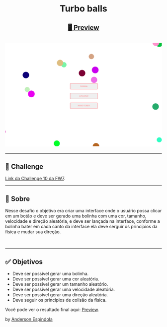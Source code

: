 <h1 align="center">Turbo balls</h1>

<h2 align="center">
  <a href="http://turbo-balls.surge.sh/">🖥 Preview</a>
</h2>

## ![Screen](./github/preview.png)

---

## 🚀 Challenge

[Link da Challenge 10 da FW7](https://github.com/fw7-solucoes/challenges/tree/master/challenge-10).

---

## 📃 Sobre

Nesse desafio o objetivo era criar uma interface onde o usuário possa clicar em um botão e deve ser gerado uma bolinha com uma cor, tamanho, velocidade e direção aleatória, e deve ser lançada na interface, conforme a bolinha bater em cada canto da interface ela deve serguir os princípios da física e mudar sua direção.

<br/>

---

## ✅ Objetivos

- Deve ser possível gerar uma bolinha.
- Deve ser possível gerar uma cor aleatória.
- Deve ser possível gerar um tamanho aleatório.
- Deve ser possível gerar uma velocidade aleatória.
- Deve ser possível gerar uma direção aleatória.
- Deve seguir os princípios de colisão da física.

Você pode ver o resultado final aqui: [Preview](http://turbo-balls.surge.sh/).

by [Anderson Espindola](https://www.linkedin.com/in/anderson-espindola/)
